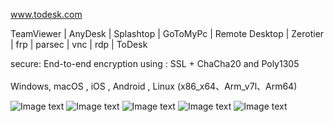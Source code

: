 www.todesk.com

TeamViewer | AnyDesk | Splashtop | GoToMyPc | Remote Desktop | Zerotier | frp | parsec | vnc | rdp | ToDesk

secure: End-to-end encryption using : SSL + ChaCha20 and Poly1305 <br /><br />
Windows, macOS , iOS , Android , Linux (x86_x64、Arm_v7l、Arm64) <br />

![Image text](https://raw.githubusercontent.com/ji4ozhu/ToDesk/main/todesk.png)
![Image text](https://raw.githubusercontent.com/ji4ozhu/ToDesk/main/lite.png)
![Image text](https://raw.githubusercontent.com/ji4ozhu/ToDesk/main/tdlite.png)
![Image text](https://raw.githubusercontent.com/ji4ozhu/ToDesk/main/windows.png)
![Image text](https://raw.githubusercontent.com/ji4ozhu/ToDesk/main/main1.png)
